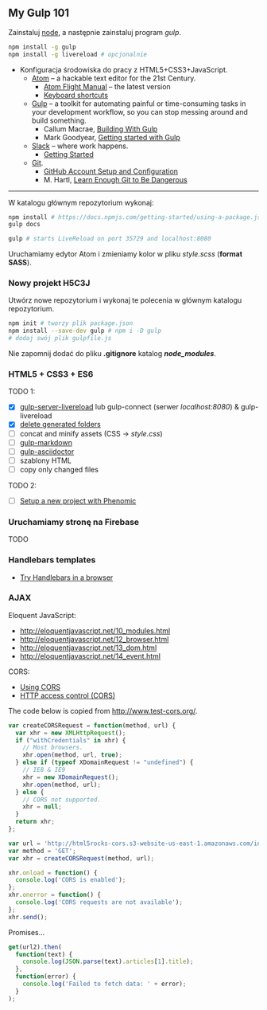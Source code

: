 ## My Gulp 101

Zainstaluj [node](https://nodejs.org/en/), a następnie zainstaluj program _gulp_.

```sh
npm install -g gulp
npm install -g livereload # opcjonalnie
```

- Konfiguracja środowiska do pracy z HTML5+CSS3+JavaScript.
  * [Atom](https://atom.io) – a hackable text editor for the 21st Century.
    - [Atom Flight Manual](https://atom.io/docs/latest/) – the latest version
    - [Keyboard shortcuts](https://github.com/nwinkler/atom-keyboard-shortcuts)
  * [Gulp](http://gulpjs.com) – a toolkit for automating painful or
    time-consuming tasks in your development workflow, so you can stop
    messing around and build something.
    - Callum Macrae, [Building With Gulp](https://www.smashingmagazine.com/2014/06/building-with-gulp/)
    - Mark Goodyear, [Getting started with Gulp](https://markgoodyear.com/2014/01/getting-started-with-gulp/)
  * [Slack](https://slack.com) – where work happens.
    - [Getting Started](https://get.slack.help/hc/en-us/categories/202622877-Slack-Guides)
  * [Git](https://git-scm.com/book/en/v2).
    - [GitHub Account Setup and Configuration](https://git-scm.com/book/en/v2/GitHub-Account-Setup-and-Configuration)
    - M. Hartl, [Learn Enough Git to Be Dangerous](https://www.learnenough.com/git-tutorial)

----

W katalogu głównym repozytorium wykonaj:

```sh
npm install # https://docs.npmjs.com/getting-started/using-a-package.json
gulp docs

gulp # starts LiveReload on port 35729 and localhost:8080
```

Uruchamiamy edytor Atom i zmieniamy kolor w pliku
_style.scss_ (**format SASS**).


### Nowy projekt H5C3J

Utwórz nowe repozytorium i wykonaj te polecenia w głównym katalogu repozytorium.

```sh
npm init # tworzy plik package.json
npm install --save-dev gulp # npm i -D gulp
# dodaj swój plik gulpfile.js
```

Nie zapomnij dodać do pliku **.gitignore** katalog **_node_modules_**.


### HTML5 + CSS3 + ES6

TODO 1:

- [x] [gulp-server-livereload](https://www.npmjs.com/package/gulp-server-livereload)
  lub gulp-connect (serwer _localhost:8080_) & gulp-livereload
- [x] [delete generated folders](https://github.com/gulpjs/gulp/blob/master/docs/recipes/delete-files-folder.md)
- [ ] concat and minify assets (CSS -> _style.css_)
- [ ] [gulp-markdown](https://www.npmjs.com/package/gulp-markdown)
- [ ] [gulp-asciidoctor](https://github.com/asciidoctor/gulp-asciidoctor)
- [ ] szablony HTML
- [ ] copy only changed files

TODO 2:

- [ ] [Setup a new project with Phenomic](https://phenomic.io/docs/setup/)


### Uruchamiamy stronę na Firebase

TODO


### Handlebars templates

* [Try Handlebars in a browser](http://tryhandlebarsjs.com/)


### AJAX

Eloquent JavaScript:

* http://eloquentjavascript.net/10_modules.html
* http://eloquentjavascript.net/12_browser.html
* http://eloquentjavascript.net/13_dom.html
* http://eloquentjavascript.net/14_event.html

CORS:

* [Using CORS](https://www.html5rocks.com/en/tutorials/cors/)
* [HTTP access control (CORS)](https://developer.mozilla.org/en-US/docs/Web/HTTP/Access_control_CORS)

The code below is copied from http://www.test-cors.org/.

```js
var createCORSRequest = function(method, url) {
  var xhr = new XMLHttpRequest();
  if ("withCredentials" in xhr) {
    // Most browsers.
    xhr.open(method, url, true);
  } else if (typeof XDomainRequest != "undefined") {
    // IE8 & IE9
    xhr = new XDomainRequest();
    xhr.open(method, url);
  } else {
    // CORS not supported.
    xhr = null;
  }
  return xhr;
};

var url = 'http://html5rocks-cors.s3-website-us-east-1.amazonaws.com/index.html';
var method = 'GET';
var xhr = createCORSRequest(method, url);

xhr.onload = function() {
  console.log('CORS is enabled');
};
xhr.onerror = function() {
  console.log('CORS requests are not available');
};
xhr.send();
```

Promises…

```js
get(url2).then(
  function(text) {
    console.log(JSON.parse(text).articles[1].title);
  },
  function(error) {
    console.log('Failed to fetch data: ' + error);
  }
);
```
